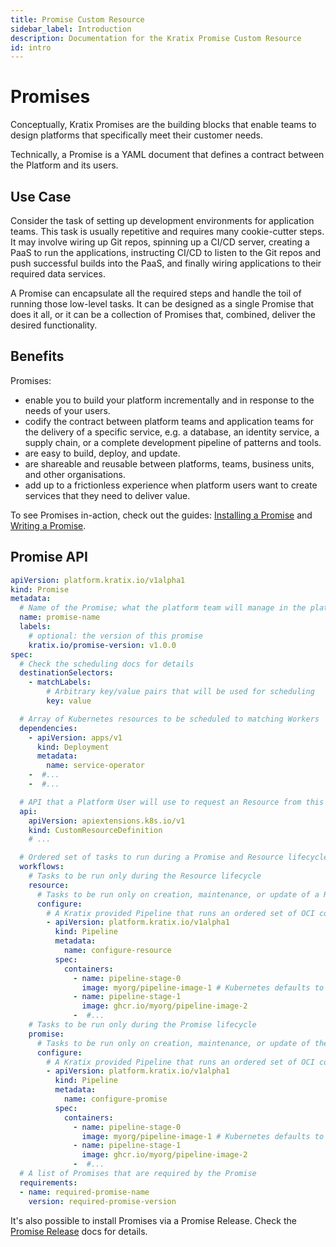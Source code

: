 ```yaml
---
title: Promise Custom Resource
sidebar_label: Introduction
description: Documentation for the Kratix Promise Custom Resource
id: intro
---
```


# Promises

Conceptually, Kratix Promises are the building blocks that enable teams to design
platforms that specifically meet their customer needs.

Technically, a Promise is a YAML document that defines a contract between the Platform and its users.

## Use Case

Consider the task of setting up development environments for application teams.
This task is usually repetitive and requires many cookie-cutter steps. It may
involve wiring up Git repos, spinning up a CI/CD server, creating a PaaS to run
the applications, instructing CI/CD to listen to the Git repos and push
successful builds into the PaaS, and finally wiring applications to their
required data services.

A Promise can encapsulate all the required steps and handle the toil of running
those low-level tasks. It can be designed as a single Promise that does it all,
or it can be a collection of Promises that, combined, deliver the desired
functionality.

## Benefits

Promises:

- enable you to build your platform incrementally and in response to the needs
  of your users.
- codify the contract between platform teams and application teams for the
  delivery of a specific service, e.g. a database, an identity service, a
  supply chain, or a complete development pipeline of patterns and tools.
- are easy to build, deploy, and update.
- are shareable and reusable between platforms, teams, business units, and other
  organisations.
- add up to a frictionless experience when platform users want to create
  services that they need to deliver value.

To see Promises in-action, check out the guides: [Installing a Promise](../../guides/installing-a-promise) and [Writing a Promise](../../guides/writing-a-promise).

## Promise API

```yaml
apiVersion: platform.kratix.io/v1alpha1
kind: Promise
metadata:
  # Name of the Promise; what the platform team will manage in the platform cluster
  name: promise-name
  labels:
    # optional: the version of this promise
    kratix.io/promise-version: v1.0.0
spec:
  # Check the scheduling docs for details
  destinationSelectors:
    - matchLabels:
        # Arbitrary key/value pairs that will be used for scheduling
        key: value

  # Array of Kubernetes resources to be scheduled to matching Workers
  dependencies:
    - apiVersion: apps/v1
      kind: Deployment
      metadata:
        name: service-operator
    -  #...
    -  #...

  # API that a Platform User will use to request an Resource from this Promise
  api:
    apiVersion: apiextensions.k8s.io/v1
    kind: CustomResourceDefinition
    # ...

  # Ordered set of tasks to run during a Promise and Resource lifecycle
  workflows:
    # Tasks to be run only during the Resource lifecycle
    resource:
      # Tasks to be run only on creation, maintenance, or update of a Resource
      configure:
        # A Kratix provided Pipeline that runs an ordered set of OCI compliant images
        - apiVersion: platform.kratix.io/v1alpha1
          kind: Pipeline
          metadata:
            name: configure-resource
          spec:
            containers:
              - name: pipeline-stage-0
                image: myorg/pipeline-image-1 # Kubernetes defaults to docker.io
              - name: pipeline-stage-1
                image: ghcr.io/myorg/pipeline-image-2
              -  #...
    # Tasks to be run only during the Promise lifecycle
    promise:
      # Tasks to be run only on creation, maintenance, or update of the Promise
      configure:
        # A Kratix provided Pipeline that runs an ordered set of OCI compliant images
        - apiVersion: platform.kratix.io/v1alpha1
          kind: Pipeline
          metadata:
            name: configure-promise
          spec:
            containers:
              - name: pipeline-stage-0
                image: myorg/pipeline-image-1 # Kubernetes defaults to docker.io
              - name: pipeline-stage-1
                image: ghcr.io/myorg/pipeline-image-2
              -  #...
  # A list of Promises that are required by the Promise
  requirements:
  - name: required-promise-name
    version: required-promise-version
```

It's also possible to install Promises via a Promise Release. Check the [Promise Release](../promises/releases) docs for details.
